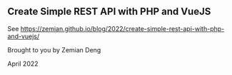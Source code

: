 ## Create Simple REST API with PHP and VueJS

See https://zemian.github.io/blog/2022/create-simple-rest-api-with-php-and-vuejs/

Brought to you by Zemian Deng

April 2022
